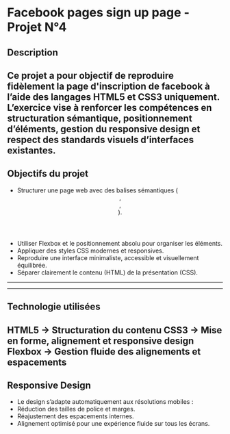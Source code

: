 # Facebook pages sign up page - Projet N°4

## Description

Ce projet a pour objectif de reproduire fidèlement **la page d'inscription de facebook** à l’aide des langages HTML5 et CSS3 uniquement.
L’exercice vise à renforcer les compétences en **structuration sémantique, positionnement d’éléments, gestion du responsive design** et respect des standards visuels d’interfaces existantes.
-------------------------------------------------
##  Objectifs du projet
- Structurer une page web avec des balises sémantiques (<header>, <main>, <footer>).
- Utiliser Flexbox et le positionnement absolu pour organiser les éléments.
- Appliquer des styles CSS modernes et responsives.
- Reproduire une interface minimaliste, accessible et visuellement équilibrée.
- Séparer clairement le contenu (HTML) de la présentation (CSS).
--------------------------------------------------------

----

## Technologie utilisées
HTML5 → Structuration du contenu
CSS3 → Mise en forme, alignement et responsive design
Flexbox → Gestion fluide des alignements et espacements
-----------------------------------------------
## Responsive Design

- Le design s’adapte automatiquement aux résolutions mobiles :
- Réduction des tailles de police et marges.
- Réajustement des espacements internes.
- Alignement optimisé pour une expérience fluide sur tous les écrans.